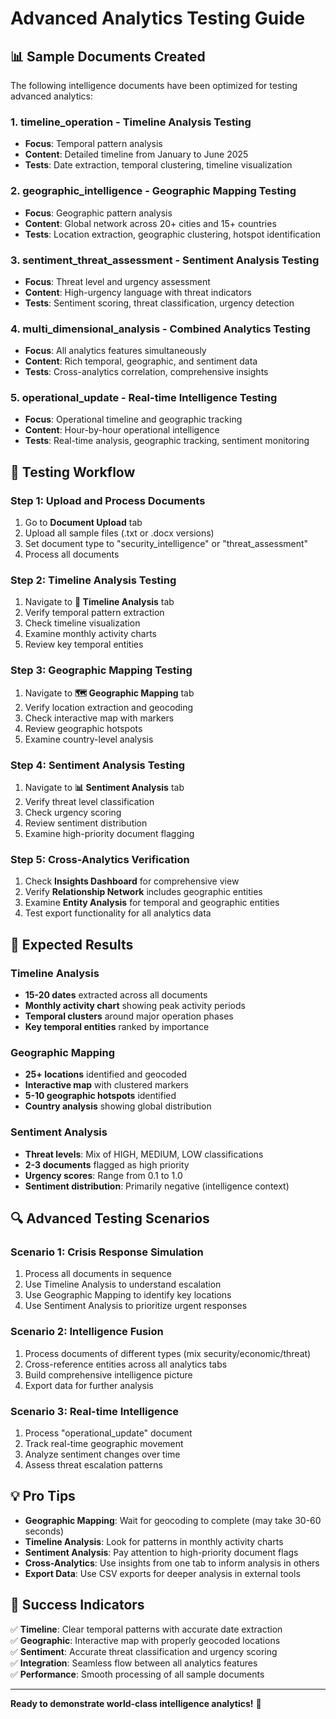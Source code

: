 # Advanced Analytics Testing Guide

## 📊 Sample Documents Created

The following intelligence documents have been optimized for testing advanced analytics:

### 1. **timeline_operation** - Timeline Analysis Testing
- **Focus**: Temporal pattern analysis
- **Content**: Detailed timeline from January to June 2025
- **Tests**: Date extraction, temporal clustering, timeline visualization

### 2. **geographic_intelligence** - Geographic Mapping Testing  
- **Focus**: Geographic pattern analysis
- **Content**: Global network across 20+ cities and 15+ countries
- **Tests**: Location extraction, geographic clustering, hotspot identification

### 3. **sentiment_threat_assessment** - Sentiment Analysis Testing
- **Focus**: Threat level and urgency assessment
- **Content**: High-urgency language with threat indicators
- **Tests**: Sentiment scoring, threat classification, urgency detection

### 4. **multi_dimensional_analysis** - Combined Analytics Testing
- **Focus**: All analytics features simultaneously
- **Content**: Rich temporal, geographic, and sentiment data
- **Tests**: Cross-analytics correlation, comprehensive insights

### 5. **operational_update** - Real-time Intelligence Testing
- **Focus**: Operational timeline and geographic tracking
- **Content**: Hour-by-hour operational intelligence
- **Tests**: Real-time analysis, geographic tracking, sentiment monitoring

## 🧪 Testing Workflow

### Step 1: Upload and Process Documents
1. Go to **Document Upload** tab
2. Upload all sample files (.txt or .docx versions)
3. Set document type to "security_intelligence" or "threat_assessment"
4. Process all documents

### Step 2: Timeline Analysis Testing
1. Navigate to **📅 Timeline Analysis** tab
2. Verify temporal pattern extraction
3. Check timeline visualization
4. Examine monthly activity charts
5. Review key temporal entities

### Step 3: Geographic Mapping Testing
1. Navigate to **🗺️ Geographic Mapping** tab  
2. Verify location extraction and geocoding
3. Check interactive map with markers
4. Review geographic hotspots
5. Examine country-level analysis

### Step 4: Sentiment Analysis Testing
1. Navigate to **📊 Sentiment Analysis** tab
2. Verify threat level classification
3. Check urgency scoring
4. Review sentiment distribution
5. Examine high-priority document flagging

### Step 5: Cross-Analytics Verification
1. Check **Insights Dashboard** for comprehensive view
2. Verify **Relationship Network** includes geographic entities
3. Examine **Entity Analysis** for temporal and geographic entities
4. Test export functionality for all analytics data

## 🎯 Expected Results

### Timeline Analysis
- **15-20 dates** extracted across all documents
- **Monthly activity chart** showing peak activity periods
- **Temporal clusters** around major operation phases
- **Key temporal entities** ranked by importance

### Geographic Mapping
- **25+ locations** identified and geocoded
- **Interactive map** with clustered markers
- **5-10 geographic hotspots** identified
- **Country analysis** showing global distribution

### Sentiment Analysis  
- **Threat levels**: Mix of HIGH, MEDIUM, LOW classifications
- **2-3 documents** flagged as high priority
- **Urgency scores**: Range from 0.1 to 1.0
- **Sentiment distribution**: Primarily negative (intelligence context)

## 🔍 Advanced Testing Scenarios

### Scenario 1: Crisis Response Simulation
1. Process all documents in sequence
2. Use Timeline Analysis to understand escalation
3. Use Geographic Mapping to identify key locations
4. Use Sentiment Analysis to prioritize urgent responses

### Scenario 2: Intelligence Fusion
1. Process documents of different types (mix security/economic/threat)
2. Cross-reference entities across all analytics tabs
3. Build comprehensive intelligence picture
4. Export data for further analysis

### Scenario 3: Real-time Intelligence
1. Process "operational_update" document
2. Track real-time geographic movement
3. Analyze sentiment changes over time
4. Assess threat escalation patterns

## 💡 Pro Tips

- **Geographic Mapping**: Wait for geocoding to complete (may take 30-60 seconds)
- **Timeline Analysis**: Look for patterns in monthly activity charts  
- **Sentiment Analysis**: Pay attention to high-priority document flags
- **Cross-Analytics**: Use insights from one tab to inform analysis in others
- **Export Data**: Use CSV exports for deeper analysis in external tools

## 🎉 Success Indicators

✅ **Timeline**: Clear temporal patterns with accurate date extraction  
✅ **Geographic**: Interactive map with properly geocoded locations  
✅ **Sentiment**: Accurate threat classification and urgency scoring  
✅ **Integration**: Seamless flow between all analytics features  
✅ **Performance**: Smooth processing of all sample documents  

---

**Ready to demonstrate world-class intelligence analytics!** 🚀
